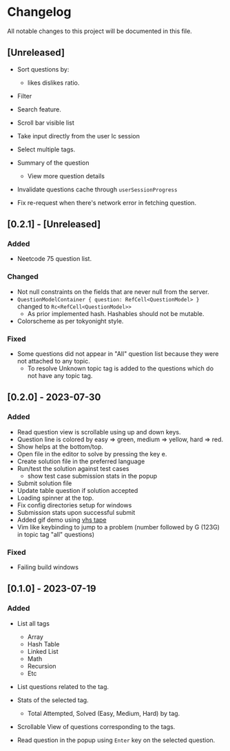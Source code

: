 # Changelog

All notable changes to this project will be documented in this file.

## [Unreleased]

- Sort questions by:
    - likes dislikes ratio.

- Filter

- Search feature.

- Scroll bar visible list

- Take input directly from the user lc session

- Select multiple tags.

- Summary of the question
    - View more question details

- Invalidate questions cache through `userSessionProgress`

- Fix re-request when there's network error in fetching question.

## [0.2.1] - [Unreleased]

### Added

- Neetcode 75 question list.

### Changed

- Not null constraints on the fields that are never null from the server.
- `QuestionModelContainer { question: RefCell<QuestionModel> }` changed to `Rc<RefCell<QuestionModel>>`
    - As prior implemented hash. Hashables should not be mutable.
- Colorscheme as per tokyonight style.

### Fixed

- Some questions did not appear in "All" question list because they were not attached to any topic.
    - To resolve Unknown topic tag is added to the questions which do not have any topic tag.

## [0.2.0] - 2023-07-30

### Added

- Read question view is scrollable using up and down keys.
- Question line is colored by easy => green, medium => yellow, hard => red.
- Show helps at the bottom/top.
- Open file in the editor to solve by pressing the key e.
- Create solution file in the preferred language
- Run/test the solution against test cases
    - show test case submission stats in the popup
- Submit solution file
- Update table question if solution accepted
- Loading spinner at the top.
- Fix config directories setup for windows
- Submission stats upon successful submit
- Added gif demo using [vhs tape](https://github.com/charmbracelet/vhs)
- Vim like keybinding to jump to a problem (number followed by G (123G) in topic tag "all" questions)

### Fixed

- Failing build windows

## [0.1.0] - 2023-07-19

### Added

- List all tags
    - Array
    - Hash Table
    - Linked List
    - Math
    - Recursion
    - Etc
- List questions related to the tag.

- Stats of the selected tag.
    - Total Attempted, Solved (Easy, Medium, Hard) by tag.

- Scrollable View of questions corresponding to the tags.

- Read question in the popup using `Enter` key on the selected question.
